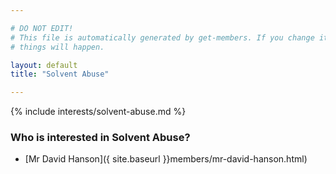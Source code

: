 ```yaml
---

# DO NOT EDIT!
# This file is automatically generated by get-members. If you change it, bad
# things will happen.

layout: default
title: "Solvent Abuse"

---
```


{% include interests/solvent-abuse.md %}

### Who is interested in Solvent Abuse?


* [Mr David Hanson]({ site.baseurl }}members/mr-david-hanson.html)
